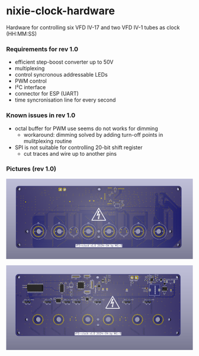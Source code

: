 # nixie-clock-hardware
Hardware for controlling six VFD IV-17 and two VFD IV-1 tubes as clock (HH:MM:SS) 

### Requirements for rev 1.0
* efficient step-boost converter up to 50V
* multiplexing
* control syncronous addressable LEDs
* PWM control
* I²C interface
* connector for ESP (UART)
* time syncronisation line for every second

### Known issues in rev 1.0
* octal buffer for PWM use seems do not works for dimming
  * workaround: dimming solved by adding turn-off points in mulitplexing routine
* SPI is not suitable for controlling 20-bit shift register
  * cut traces and wire up to another pins

### Pictures (rev 1.0)

![pcb top](img/top.png "vfd-clock PCB v1.0 top view")

![pcb bottom](img/bottom.png "vfd-clock PCB v1.0 bottom view")

